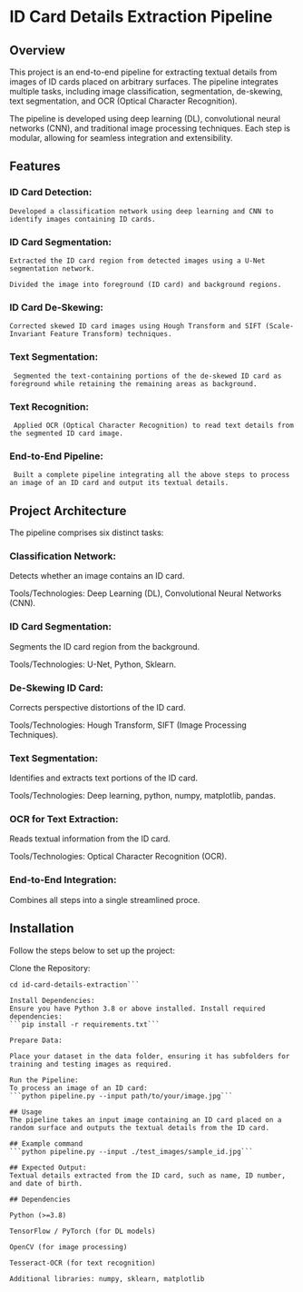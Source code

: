 # ID Card Details Extraction Pipeline
## Overview
This project is an end-to-end pipeline for extracting textual details from images of ID cards placed on arbitrary surfaces. The pipeline integrates multiple tasks, including image classification, segmentation, de-skewing, text segmentation, and OCR (Optical Character Recognition).

The pipeline is developed using deep learning (DL), convolutional neural networks (CNN), and traditional image processing techniques. Each step is modular, allowing for seamless integration and extensibility.
## Features
### ID Card Detection:

    Developed a classification network using deep learning and CNN to identify images containing ID cards.

### ID Card Segmentation:

    Extracted the ID card region from detected images using a U-Net segmentation network.

    Divided the image into foreground (ID card) and background regions.

### ID Card De-Skewing:

    Corrected skewed ID card images using Hough Transform and SIFT (Scale-Invariant Feature Transform) techniques.

### Text Segmentation:

     Segmented the text-containing portions of the de-skewed ID card as foreground while retaining the remaining areas as background.

### Text Recognition:

     Applied OCR (Optical Character Recognition) to read text details from the segmented ID card image.

### End-to-End Pipeline:

     Built a complete pipeline integrating all the above steps to process an image of an ID card and output its textual details.

## Project Architecture
The pipeline comprises six distinct tasks:

### Classification Network: 
Detects whether an image contains an ID card.

Tools/Technologies: Deep Learning (DL), Convolutional Neural Networks (CNN).

### ID Card Segmentation: 
Segments the ID card region from the background.

Tools/Technologies: U-Net, Python, Sklearn.

### De-Skewing ID Card: 
Corrects perspective distortions of the ID card.

Tools/Technologies: Hough Transform, SIFT (Image Processing Techniques).

### Text Segmentation: 
Identifies and extracts text portions of the ID card.

Tools/Technologies: Deep learning, python, numpy, matplotlib, pandas.

### OCR for Text Extraction: 
Reads textual information from the ID card.

Tools/Technologies: Optical Character Recognition (OCR).

### End-to-End Integration: 
Combines all steps into a single streamlined proce.

## Installation
Follow the steps below to set up the project:

Clone the Repository:
```git clone https://github.com/your-username/id-card-details-extraction.git
cd id-card-details-extraction```

Install Dependencies:
Ensure you have Python 3.8 or above installed. Install required dependencies:
```pip install -r requirements.txt```

Prepare Data:

Place your dataset in the data folder, ensuring it has subfolders for training and testing images as required.

Run the Pipeline:
To process an image of an ID card:
```python pipeline.py --input path/to/your/image.jpg```

## Usage
The pipeline takes an input image containing an ID card placed on a random surface and outputs the textual details from the ID card.

## Example command
```python pipeline.py --input ./test_images/sample_id.jpg```

## Expected Output:
Textual details extracted from the ID card, such as name, ID number, and date of birth.

## Dependencies

Python (>=3.8)

TensorFlow / PyTorch (for DL models)

OpenCV (for image processing)

Tesseract-OCR (for text recognition)

Additional libraries: numpy, sklearn, matplotlib
